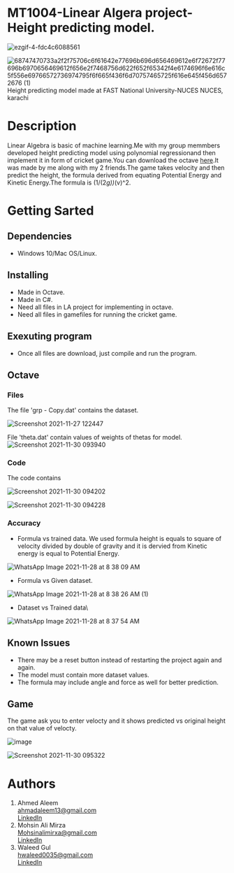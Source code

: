 
# MT1004-Linear Algera project-Height predicting model.

![ezgif-4-fdc4c6088561](https://user-images.githubusercontent.com/84980384/143990691-ea896efc-3b30-462b-b21d-d88debb16e2a.gif)


![68747470733a2f2f75706c6f61642e77696b696d656469612e6f72672f77696b6970656469612f656e2f7468756d622f652f65342f4e6174696f6e616c5f556e69766572736974795f6f665f436f6d70757465725f616e645f456d6572676 (1)](https://user-images.githubusercontent.com/84980384/142883094-f0749c11-8373-4c7a-9e07-b94648ab14b5.png)\
                 Height predicting model made at FAST National University-NUCES NUCES, karachi
# Description
Linear Algebra is basic of machine learning.Me with my group memmbers developed height predicting model using polynomial regressionand then implement it in form of cricket game.You can download the octave [​here​](https://www.gnu.org/software/octave/download).It was made by me along with my 2 friends.The game takes velocity and then predict the height, the formula derived from equating Potential Energy and Kinetic Energy.The formula is (1/(2*g))*(v)^2.
# Getting Sarted
## Dependencies ##
* Windows 10/Mac OS/Linux.

## Installing ##
* Made in Octave.
* Made in C#.
* Need all files in LA project for implementing in octave.
* Need all files in gamefiles for running the cricket game.
## Exexuting program ##
* Once all files are download, just compile and run the program.
## Octave ##
### Files  ###
The file 'grp - Copy.dat' contains the dataset.

![Screenshot 2021-11-27 122447](https://user-images.githubusercontent.com/84980384/143986600-ae1980ec-9871-475a-a461-83f3705bef0d.png)

 File 'theta.dat' contain values of weights of thetas for model.
![Screenshot 2021-11-30 093940](https://user-images.githubusercontent.com/84980384/143986649-9405f76f-cb7c-4351-be72-3f13164b7b01.png)

### Code ###
The code contains

![Screenshot 2021-11-30 094202](https://user-images.githubusercontent.com/84980384/143986912-e24fa362-7d79-47b7-9aa0-398f8174541e.png)

![Screenshot 2021-11-30 094228](https://user-images.githubusercontent.com/84980384/143986883-dd6a008c-f9ba-4c11-8569-2f99bedb8f23.png)

### Accuracy  ###
*  Formula vs trained data\.
We used formula height is equals to square of velocity divided by double of gravity and it is dervied from Kinetic energy is equal to Potential Energy.

![WhatsApp Image 2021-11-28 at 8 38 09 AM](https://user-images.githubusercontent.com/84980384/143987336-2de1d1ba-f633-473b-a782-fca98fb4b03f.jpeg)
*  Formula vs Given dataset\.

![WhatsApp Image 2021-11-28 at 8 38 26 AM (1)](https://user-images.githubusercontent.com/84980384/143987513-f8a052df-ef00-49ab-8363-b838395372a8.jpeg)

* Dataset vs Trained data\

![WhatsApp Image 2021-11-28 at 8 37 54 AM](https://user-images.githubusercontent.com/84980384/143987602-6abf23de-2cb5-4380-8f46-ccb439a48992.jpeg)
## Known Issues ##
* There may be a  reset button instead of restarting the project again and again.
* The model must contain more dataset values.
* The formula may include angle and force as well for better prediction. 
## Game ##
The game ask you to enter velocty and it shows predicted vs original height on that value of velocty.

![image](https://user-images.githubusercontent.com/84980384/143987941-629857a5-7ec4-49c6-ae26-094f0f5eed58.png)

![Screenshot 2021-11-30 095322](https://user-images.githubusercontent.com/84980384/143987836-9fd84d60-ee8f-4834-ae10-87ffd6467d08.png)
# Authors
1. Ahmed Aleem\
   ahmadaleem13@gmail.com\
   [​LinkedIn​](https://www.linkedin.com/in/ahmad-aleem-45a2251bb/)
2. Mohsin Ali Mirza\
   Mohsinalimirxa@gmail.com\
   [​LinkedIn​](https://www.linkedin.com/in/mohsin-ali-mirza-63878620a/)
 3. ​Waleed Gul<br> 
 ​hwaleed0035@gmail.com<br> 
 ​[​LinkedIn​](https://www.linkedin.com/in/mohsin-ali-mirza-63878620a)

